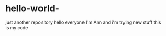 # hello-world-
just another repository
hello everyone I'm Ann and i'm trying new stuff
this is my code 
